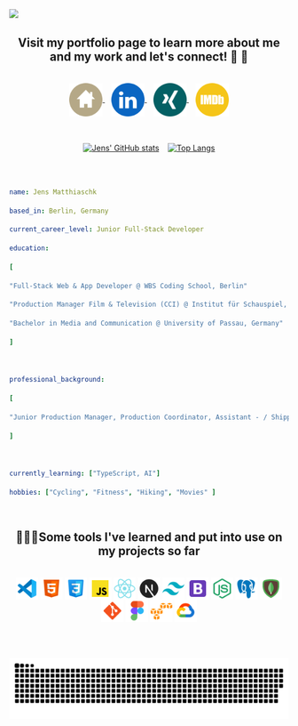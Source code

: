 
<img src="https://capsule-render.vercel.app/api?text=Hi,Welcome!&animation=fadeIn&type=waving&color=gradient&height=250" />


  <h2 align="center">Visit my portfolio page to learn more about me and my work and let's connect! 👋 💪</h2>
</br>
<div align="center">

<a href="https://jensmatthiaschk.com" target="_newBrowserTab" rel="noopener">
  <img height="60" width="60" align="center" alt="Jens-Home" src="/icons/Home.svg">
</a>
&nbsp;&nbsp;
<a href="https://www.linkedin.com/in/jensmatthiaschk" target="_newBrowserTab" rel="noopener">
  <img height="60" width="60" align="center" alt="Jens-Home" src="/icons/linkedin.svg">
</a>
&nbsp;&nbsp;
<a href="https://www.xing.com/profile/Jens_Matthiaschk" target="_newBrowserTab" rel="noopener">
  <img height="60" width="60" align="center" alt="Jens-Home" src="/icons/Xing.svg">
</a>
&nbsp;&nbsp;
<a href="https://www.imdb.com/name/nm4456056/" target="_newBrowserTab" rel="noopener">
  <img height="60" width="60" align="center" alt="Jens-Home" src="/icons/imdb.svg">
</a>

</div>
</br>
<br>
<div align="center">
  
[![Jens' GitHub stats](https://github-readme-stats.vercel.app/api?username=JensMatthiaschk&count_private=true&show_icons=true&theme=radical&hide=issues)](https://github.com/JensMatthiaschk/github-readme-stats) 
&nbsp;&nbsp;
[![Top Langs](https://github-readme-stats.vercel.app/api/top-langs/?username=JensMatthiaschk&layout=compact&theme=radical)](https://github.com/JensMatthiaschk/github-readme-stats)

</div>
</br>
</br>

```yaml
name: Jens Matthiaschk

based_in: Berlin, Germany

current_career_level: Junior Full-Stack Developer

education:

[

"Full-Stack Web & App Developer @ WBS Coding School, Berlin"

"Production Manager Film & Television (CCI) @ Institut für Schauspiel, Film-, Fernsehberufe an der VHS Berlin Mitte & Chamber of Commerce Berlin, Berlin"

"Bachelor in Media and Communication @ University of Passau, Germany"

]

  

professional_background:

[

"Junior Production Manager, Production Coordinator, Assistant - / Shipping Coordinator @ Various movie projects in Berlin & Potsdam"

]

  

currently_learning: ["TypeScript, AI"]

hobbies: ["Cycling", "Fitness", "Hiking", "Movies" ]
```

  

<br>


<h2 align="center">👨🏼‍💻Some tools I've learned and put into use on my projects so far</h2>
</br>
<div align="center">
  <img height="40" width="40" align="center" alt="Jens-Home" src="/icons/Visual-studio-code.svg">
  <img height="40" width="40" align="center" alt="Jens-Home" src="/icons/Html-5.svg">
  <img height="40" width="40" align="center" alt="Jens-Home" src="/icons/Css3.svg">
  <img height="40" width="40" align="center" alt="Jens-Home" src="/icons/Javascript.svg">
  <img height="40" width="40" align="center" alt="Jens-Home" src="/icons/React.svg">
  <img height="40" width="40" align="center" alt="Jens-Home" src="/icons/Next.js.svg">
  <img height="40" width="40" align="center" alt="Jens-Home" src="/icons/Tailwind-css.svg">
  <img height="40" width="40" align="center" alt="Jens-Home" src="/icons/Bootstrap.svg">
  <img height="40" width="40" align="center" alt="Jens-Home" src="/icons/Node-js.svg">
  <img height="40" width="40" align="center" alt="Jens-Home" src="/icons/Postgresql.svg">
  <img height="40" width="40" align="center" alt="Jens-Home" src="/icons/Mongodb.svg">
  <img height="40" width="40" align="center" alt="Jens-Home" src="/icons/Git.svg">
  <img height="40" width="40" align="center" alt="Jens-Home" src="/icons/Figma.svg">
  <img height="40" width="40" align="center" alt="Jens-Home" src="/icons/Amazon-s3.svg">
  <img height="40" width="40" align="center" alt="Jens-Home" src="/icons/Google-cloud.svg">
</div>
</br>
</br>
</br>

<div align="center">
  
![Snake animation](https://github.com/JensMatthiaschk/JensMatthiaschk/blob/output/github-contribution-grid-snake-dark.svg)

</div>
